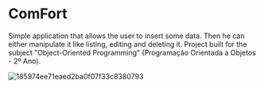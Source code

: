 # ComFort
Simple application that allows the user to insert some data. Then he can either manipulate it like listing, editing and deleting it. Project built for the subject "Object-Oriented Programming" (Programação Orientada a Objetos - 2º Ano).

![185974ee71eaed2ba0f07f33c8380793](https://user-images.githubusercontent.com/84158141/158370330-1250f2ea-c97c-4e93-8a25-6e22552474f5.png)
